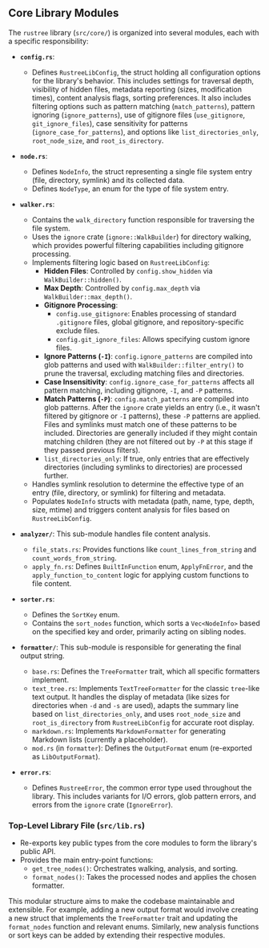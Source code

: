 ## Core Library Modules

The `rustree` library (`src/core/`) is organized into several modules, each with a specific responsibility:

- **`config.rs`**:

  - Defines `RustreeLibConfig`, the struct holding all configuration options for the library's behavior. This includes settings for traversal depth, visibility of hidden files, metadata reporting (sizes, modification times), content analysis flags, sorting preferences. It also includes filtering options such as pattern matching (`match_patterns`), pattern ignoring (`ignore_patterns`), use of gitignore files (`use_gitignore`, `git_ignore_files`), case sensitivity for patterns (`ignore_case_for_patterns`), and options like `list_directories_only`, `root_node_size`, and `root_is_directory`.

- **`node.rs`**:

  - Defines `NodeInfo`, the struct representing a single file system entry (file, directory, symlink) and its collected data.
  - Defines `NodeType`, an enum for the type of file system entry.

- **`walker.rs`**:

  - Contains the `walk_directory` function responsible for traversing the file system.
  - Uses the `ignore` crate (`ignore::WalkBuilder`) for directory walking, which provides powerful filtering capabilities including gitignore processing.
  - Implements filtering logic based on `RustreeLibConfig`:
    - **Hidden Files**: Controlled by `config.show_hidden` via `WalkBuilder::hidden()`.
    - **Max Depth**: Controlled by `config.max_depth` via `WalkBuilder::max_depth()`.
    - **Gitignore Processing**:
      - `config.use_gitignore`: Enables processing of standard `.gitignore` files, global gitignore, and repository-specific exclude files.
      - `config.git_ignore_files`: Allows specifying custom ignore files.
    - **Ignore Patterns (`-I`)**: `config.ignore_patterns` are compiled into glob patterns and used with `WalkBuilder::filter_entry()` to prune the traversal, excluding matching files and directories.
    - **Case Insensitivity**: `config.ignore_case_for_patterns` affects all pattern matching, including gitignore, `-I`, and `-P` patterns.
    - **Match Patterns (`-P`)**: `config.match_patterns` are compiled into glob patterns. After the `ignore` crate yields an entry (i.e., it wasn't filtered by gitignore or `-I` patterns), these `-P` patterns are applied. Files and symlinks must match one of these patterns to be included. Directories are generally included if they might contain matching children (they are not filtered out by `-P` at this stage if they passed previous filters).
    - `list_directories_only`: If true, only entries that are effectively directories (including symlinks to directories) are processed further.
  - Handles symlink resolution to determine the effective type of an entry (file, directory, or symlink) for filtering and metadata.
  - Populates `NodeInfo` structs with metadata (path, name, type, depth, size, mtime) and triggers content analysis for files based on `RustreeLibConfig`.

- **`analyzer/`**: This sub-module handles file content analysis.

  - `file_stats.rs`: Provides functions like `count_lines_from_string` and `count_words_from_string`.
  - `apply_fn.rs`: Defines `BuiltInFunction` enum, `ApplyFnError`, and the `apply_function_to_content` logic for applying custom functions to file content.

- **`sorter.rs`**:

  - Defines the `SortKey` enum.
  - Contains the `sort_nodes` function, which sorts a `Vec<NodeInfo>` based on the specified key and order, primarily acting on sibling nodes.

- **`formatter/`**: This sub-module is responsible for generating the final output string.

  - `base.rs`: Defines the `TreeFormatter` trait, which all specific formatters implement.
  - `text_tree.rs`: Implements `TextTreeFormatter` for the classic `tree`-like text output. It handles the display of metadata (like sizes for directories when `-d` and `-s` are used), adapts the summary line based on `list_directories_only`, and uses `root_node_size` and `root_is_directory` from `RustreeLibConfig` for accurate root display.
  - `markdown.rs`: Implements `MarkdownFormatter` for generating Markdown lists (currently a placeholder).
  - `mod.rs` (in `formatter`): Defines the `OutputFormat` enum (re-exported as `LibOutputFormat`).

- **`error.rs`**:

  - Defines `RustreeError`, the common error type used throughout the library. This includes variants for I/O errors, glob pattern errors, and errors from the `ignore` crate (`IgnoreError`).

### Top-Level Library File (`src/lib.rs`)

- Re-exports key public types from the core modules to form the library's public API.
- Provides the main entry-point functions:
  - `get_tree_nodes()`: Orchestrates walking, analysis, and sorting.
  - `format_nodes()`: Takes the processed nodes and applies the chosen formatter.

This modular structure aims to make the codebase maintainable and extensible. For example, adding a new output format would involve creating a new struct that implements the `TreeFormatter` trait and updating the `format_nodes` function and relevant enums. Similarly, new analysis functions or sort keys can be added by extending their respective modules.
